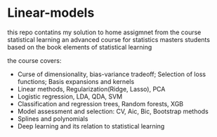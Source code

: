 # Linear-models

this repo contatins my solution to home assigmnet from the course statistical learning an advanced course for statistics masters students 
based on the book elements of statistical learning

the course covers:
* Curse of dimensionality, bias-variance tradeoff; Selection of loss functions; Basis expansions and kernels
* Linear methods, Regularization(Ridge, Lasso), PCA
* Logistic regression, LDA, QDA, SVM
* Classification and regression trees, Random forests, XGB
* Model assessment and selection: CV, Aic, Bic, Bootstrap methods
* Splines and polynomials
* Deep learning and its relation to statistical learning
